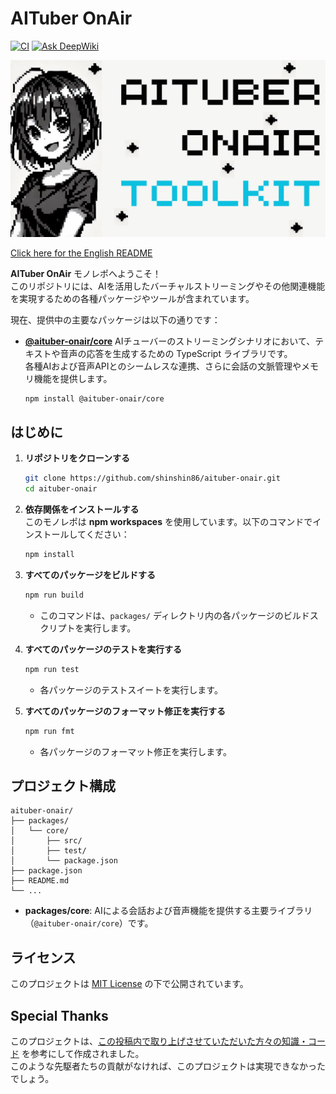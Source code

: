 # AITuber OnAir
[![CI](https://github.com/shinshin86/aituber-onair/actions/workflows/ci.yml/badge.svg)](https://github.com/shinshin86/aituber-onair/actions/workflows/ci.yml)
[![Ask DeepWiki](https://deepwiki.com/badge.svg)](https://deepwiki.com/shinshin86/aituber-onair)

![AITuber OnAir Toolkit - logo](./images/AITuber_OnAir_Toolkit.png)

[Click here for the English README](./README.md)

**AITuber OnAir** モノレポへようこそ！  
このリポジトリには、AIを活用したバーチャルストリーミングやその他関連機能を実現するための各種パッケージやツールが含まれています。

現在、提供中の主要なパッケージは以下の通りです：

- [**@aituber-onair/core**](./packages/core/README_ja.md)
  AIチューバーのストリーミングシナリオにおいて、テキストや音声の応答を生成するための TypeScript ライブラリです。  
  各種AIおよび音声APIとのシームレスな連携、さらに会話の文脈管理やメモリ機能を提供します。
  ```
  npm install @aituber-onair/core
  ```

## はじめに

1. **リポジトリをクローンする**  
   ```bash
   git clone https://github.com/shinshin86/aituber-onair.git
   cd aituber-onair
   ```

2. **依存関係をインストールする**  
   このモノレポは **npm workspaces** を使用しています。以下のコマンドでインストールしてください：
   ```bash
   npm install
   ```

3. **すべてのパッケージをビルドする**  
   ```bash
   npm run build
   ```
   - このコマンドは、`packages/` ディレクトリ内の各パッケージのビルドスクリプトを実行します。

4. **すべてのパッケージのテストを実行する**  
   ```bash
   npm run test
   ```
   - 各パッケージのテストスイートを実行します。

5. **すべてのパッケージのフォーマット修正を実行する**
   ```bash
   npm run fmt
   ```
   - 各パッケージのフォーマット修正を実行します。

## プロジェクト構成

```
aituber-onair/
├── packages/
│   └── core/
│       ├── src/
│       ├── test/
│       └── package.json
├── package.json
├── README.md
└── ...
```

- **packages/core**: AIによる会話および音声機能を提供する主要ライブラリ（`@aituber-onair/core`）です。

## ライセンス

このプロジェクトは [MIT License](./LICENSE) の下で公開されています。

## Special Thanks

このプロジェクトは、[この投稿内で取り上げさせていただいた方々の知識・コード](https://x.com/shinshin86/status/1862806042603847905) を参考にして作成されました。  
このような先駆者たちの貢献がなければ、このプロジェクトは実現できなかったでしょう。
